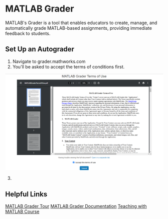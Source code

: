 # MATLAB Grader
MATLAB's Grader is a tool that enables educators to create, manage, and automatically grade MATLAB-based assignments, providing immediate feedback to students. 

## Set Up an Autograder
1. Navigate to grader.mathworks.com
2. You'll be asked to accept the terms of conditions first. 

![MATLAB Grader Terms and Conditions](img/matlab_terms.png)

3. 


## Helpful Links
[MATLAB Grader Tour](https://www.mathworks.com/videos/matlab-grader-overview-1532608334621.html)
[MATLAB Grader Documentation](https://www.mathworks.com/help/matlabgrader/index.html)
[Teaching with MATLAB Course](https://www.mathworks.com/learn/teaching-with-matlab.html)